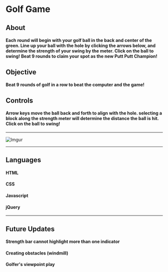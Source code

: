# Golf Game


## About

#### Each round will begin with your golf ball in the back and center of the green. Line up your ball with the hole by clicking the arrows below, and determine the strength of your swing by the meter. Click on the ball to swing! Beat 9 rounds to claim your spot as the new Putt Putt Champion!

## Objective

#### Beat 9 rounds of golf in a row to beat the computer and the game!

## Controls

#### Arrow keys move the ball back and forth to align with the hole. selecting a block along the strength meter will determine the distance the ball is hit. Click on the ball to swing!

-----------

![Imgur](https://i.imgur.com/JkL24Cw.png)

--------------

## Languages

#### HTML
#### CSS
#### Javascript
#### jQuery

--------------

## Future Updates

#### Strength bar cannot highlight more than one indicator
#### Creating obstacles (windmill)
#### Golfer's viewpoint play
